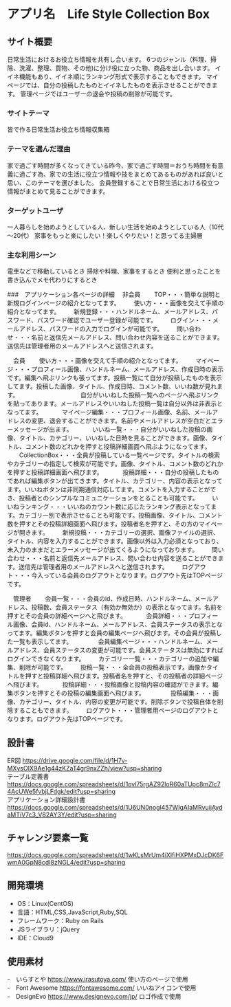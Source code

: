 # アプリ名　Life Style Collection Box

## サイト概要
日常生活におけるお役立ち情報を共有し合います。
6つのジャンル（料理、掃除、洗濯、整理、買物、その他)に分け役に立った物、商品を出し合います。
イイネ機能もあり、イイネ順にランキング形式で表示することもできます。
マイページでは、自分の投稿したものとイイネしたものを表示させることができます。
管理ページではユーザーの退会や投稿の削除が可能です。

### サイトテーマ
皆で作る日常生活お役立ち情報収集箱

### テーマを選んだ理由
家で過ごす時間が多くなってきている昨今、家で過ごす時間＝おうち時間を有意義に過ごす為、家での生活に役立つ情報や技をまとめてあるものがあれば良いと思い、このテーマを選びました。
会員登録することで日常生活における役立つ情報がまとめて見ることができます。

### ターゲットユーザ
一人暮らしを始めようとしている人、新しい生活を始めようとしている人（10代～20代）
家事をもっと楽にしたい！楽しくやりたい！と思ってる主婦層

### 主な利用シーン
電車などで移動しているとき
掃除や料理、家事をするとき
便利と思ったことを書き込んでメモ代わりにするとき

###　アプリケーション各ページの詳細
　非会員
　　TOP・・・簡単な説明と新規ログインページの紹介となってます。
　　使い方・・・画像を交えて手順の紹介となってます。
　　新規登録・・・ハンドルネーム、メールアドレス、パスワード、パスワード確認でユーザー登録が可能です。
　　ログイン・・・メールアドレス、パスワードの入力でログインが可能です。
　　問い合わせ・・・名前と返信先メールアドレス、問い合わせ内容を送ることができます。送信先は管理者用のメールアドレスへと送信されます。

　会員
　　使い方・・・画像を交えて手順の紹介となってます。
　　マイページ・・・プロフィール画像、ハンドルネーム、メールアドレス、作成日時の表示です。編集へ飛ぶリンクも張ってます。投稿一覧にて自分が投稿したものを表示してます。投稿した画像、タイトル、作成日時、コメント数、いいね数が見れます。
　　　　　　　　　　自分がいいねした投稿一覧へのページへ飛ぶリンクを貼ってあります。メールアドレスやいいねした投稿一覧は自分以外は非表示となってます。
　　　マイページ編集・・・プロフィール画像、名前、メールアドレスの変更、退会することができます。名前やメールアドレスが空白だとエラーメッセージが出ます。
　　　いいね一覧・・・自分がいいねした投稿の画像、タイトル、カテゴリー、いいねした日時を見ることができます。画像、タイトル、コメント数のどれかを押すと投稿詳細画面へ飛ぶようになってます。
　　CollectionBox・・・全員が投稿している一覧ページです。タイトルの検索やカテゴリーの指定して検索が可能です。画像、タイトル、コメント数のどれかを押すと投稿詳細画面へ飛びます。
　　　投稿詳細・・・自分の投稿したものであれば編集ボタンが出てきます。タイトル、カテゴリー、内容の表示となってます。いいねボタンは非同期通信対応してます。コメントを入力することができ、投稿者とのシンプルなコミュニケーションをとることも可能です。
　　いいねランキング・・・いいねのカウント数に応じたランキング表示となってます。カテゴリー別で表示させることも可能です。投稿画像、タイトル、コメント数を押すとその投稿詳細画面へ飛びます。投稿者名を押すと、その方のマイページが開きます。
　　新規投稿・・・カテゴリーの選択、画像ファイルの選択、タイトル、内容を入力することができます。画像以外は入力必須となっており、未入力のままだとエラーメッセージが出てくるようになっております。
　　問い合わせ・・・名前と返信先メールアドレス、問い合わせ内容を送ることができます。送信先は管理者用のメールアドレスへと送信されます。
　　ログアウト・・・今入っている会員のログアウトとなります。ログアウト先はTOPページです。

　管理者
　　会員一覧・・・会員のid、作成日時、ハンドルネーム、メールアドレス、投稿数、会員ステータス（有効か無効か）の表示となってます。名前を押すとその会員の詳細ページへと飛びます。
　　　会員詳細・・・プロフィール画像、会員id、ハンドルネーム、メールアドレス、会員ステータスの表示となってます。編集ボタンを押すと会員の編集ページへ飛びます。その会員が投稿した一覧も表示してます。
　　　　会員編集ページ・・・ハンドルネーム、メールアドレス、会員ステータスの変更が可能です。会員ステータスは無効にすればログインできなくなります。
　　カテゴリー一覧・・・カテゴリーの追加や編集、削除が可能です。
　　投稿一覧・・・全会員の投稿表示です。画像かタイトルを押すと投稿詳細へ飛びます。投稿者名を押すと、その投稿者の詳細ページへ飛びます。
　　　投稿詳細・・・投稿画像と投稿内容の確認ができます。編集ボタンを押すとその投稿の編集画面へ飛びます。
　　　　投稿編集・・・画像、カテゴリー、タイトル、内容の変更が可能です。削除ボタンで投稿自体を削除することもできます。
　　ログアウト・・・管理者用ページのログアウトとなります。ログアウト先はTOPページです。



## 設計書
ER図 https://drive.google.com/file/d/1H7v-MXysOIX9Ae1g44zKZaT4gr9nxZZh/view?usp=sharing<br>
テーブル定義書 https://docs.google.com/spreadsheets/d/1ovl75rgAZ92loR60aTUpc8mZlc74AcUWe5fvbjLFdgk/edit?usp=sharing<br>
アプリケーション詳細設計書 https://docs.google.com/spreadsheets/d/1U6UN0nogl457WIgAIaMRvuijAydaMTiV7c3_V82AY3Y/edit?usp=sharing<br>


## チャレンジ要素一覧
https://docs.google.com/spreadsheets/d/1wKLsMrUm4iXlfiHXPMxDJcDK6FwmA0GpN8cdI8zNGL4/edit?usp=sharing

## 開発環境
- OS：Linux(CentOS)
- 言語：HTML,CSS,JavaScript,Ruby,SQL
- フレームワーク：Ruby on Rails
- JSライブラリ：jQuery
- IDE：Cloud9

## 使用素材
-　いらすとや https://www.irasutoya.com/ 使い方のページで使用<br>
-　Font Awesome https://fontawesome.com/ いいねアイコンで使用<br>
-　DesignEvo https://www.designevo.com/jp/ ロゴ作成で使用<br>
